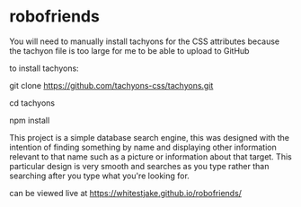 # robofriends
You will need to manually install tachyons for the CSS attributes because the tachyon file is too large for me to be able to upload to GitHub

to install tachyons: 

git clone https://github.com/tachyons-css/tachyons.git

cd tachyons

npm install

This project is a simple database search engine, this was designed with the intention of finding something by name and displaying other information relevant to that name
such as a picture or information about that target. This particular design is very smooth and searches as you type rather than searching after you type what you're
looking for.

can be viewed live at https://whitestjake.github.io/robofriends/
